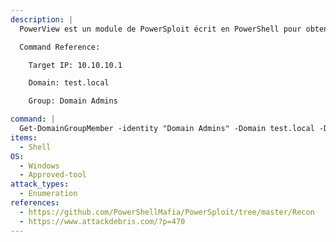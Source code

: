 ```yaml
---
description: |
  PowerView est un module de PowerSploit écrit en PowerShell pour obtenir une connaissance de la situation du réseau sur les domaines Windows. La commande ci-dessous interroge le contrôleur de domaine pour obtenir la liste des membres du groupe Domain Admins.

  Command Reference:

  	Target IP: 10.10.10.1

  	Domain: test.local

  	Group: Domain Admins

command: |
  Get-DomainGroupMember -identity "Domain Admins" -Domain test.local -DomainController 10.10.10.1
items:
  - Shell
OS:
  - Windows
  - Approved-tool
attack_types:
  - Enumeration
references:
  - https://github.com/PowerShellMafia/PowerSploit/tree/master/Recon
  - https://www.attackdebris.com/?p=470
---
```

